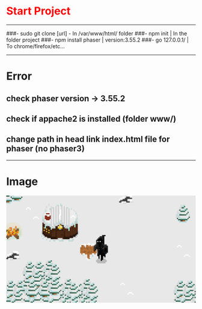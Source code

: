 <h1 style="color: red;">Start Project</h1>

---

###- sudo git clone [url] - In /var/www/html/ folder
###- npm init | In the folder project
###- npm install phaser | version:3.55.2
###- go 127.0.0.1/<project> | To chrome/firefox/etc...

---

# Error

## check phaser version -> 3.55.2
## check if appache2 is installed (folder www/)
## change path in head link index.html file for phaser (no phaser3)

---

# Image
<img src="./map.png">
